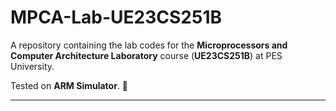 # MPCA-Lab-UE23CS251B

A repository containing the lab codes for the **Microprocessors and Computer Architecture Laboratory** course (**UE23CS251B**) at PES University.  

Tested on **ARM Simulator**. 🎉

---
